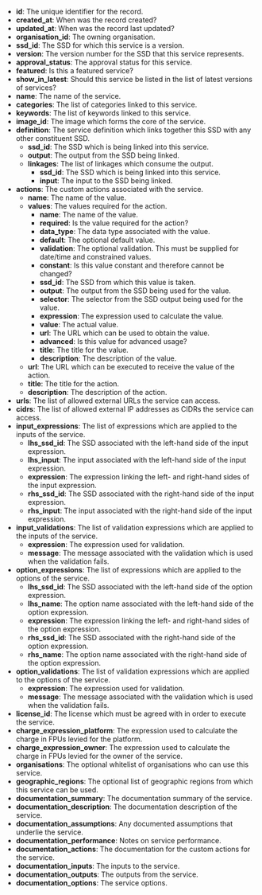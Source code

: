 * **id**: The unique identifier for the record.
* **created_at**: When was the record created?
* **updated_at**: When was the record last updated?
* **organisation_id**: The owning organisation.
* **ssd_id**: The SSD for which this service is a version.
* **version**: The version number for the SSD that this service represents.
* **approval_status**: The approval status for this service.
* **featured**: Is this a featured service?
* **show_in_latest**: Should this service be listed in the list of latest versions of services?
* **name**: The name of the service.
* **categories**: The list of categories linked to this service.
* **keywords**: The list of keywords linked to this service.
* **image_id**: The image which forms the core of the service.
* **definition**: The service definition which links together this SSD with any other constituent SSD.
    * **ssd_id**: The SSD which is being linked into this service.
    * **output**: The output from the SSD being linked.
    * **linkages**: The list of linkages which consume the output.
        * **ssd_id**: The SSD which is being linked into this service.
        * **input**: The input to the SSD being linked.
* **actions**: The custom actions associated with the service.
    * **name**: The name of the value.
    * **values**: The values required for the action.
        * **name**: The name of the value.
        * **required**: Is the value required for the action?
        * **data_type**: The data type associated with the value.
        * **default**: The optional default value.
        * **validation**: The optional validation. This must be supplied for date/time and constrained values.
        * **constant**: Is this value constant and therefore cannot be changed?
        * **ssd_id**: The SSD from which this value is taken.
        * **output**: The output from the SSD being used for the value.
        * **selector**: The selector from the SSD output being used for the value.
        * **expression**: The expression used to calculate the value.
        * **value**: The actual value.
        * **url**: The URL which can be used to obtain the value.
        * **advanced**: Is this value for advanced usage?
        * **title**: The title for the value.
        * **description**: The description of the value.
    * **url**: The URL which can be executed to receive the value of the action.
    * **title**: The title for the action.
    * **description**: The description of the action.
* **urls**: The list of allowed external URLs the service can access.
* **cidrs**: The list of allowed external IP addresses as CIDRs the service can access.
* **input_expressions**: The list of expressions which are applied to the inputs of the service.
    * **lhs_ssd_id**: The SSD associated with the left-hand side of the input expression.
    * **lhs_input**: The input associated with the left-hand side of the input expression.
    * **expression**: The expression linking the left- and right-hand sides of the input expression.
    * **rhs_ssd_id**: The SSD associated with the right-hand side of the input expression.
    * **rhs_input**: The input associated with the right-hand side of the input expression.
* **input_validations**: The list of validation expressions which are applied to the inputs of the service.
    * **expression**: The expression used for validation.
    * **message**: The message associated with the validation which is used when the validation fails.
* **option_expressions**: The list of expressions which are applied to the options of the service.
    * **lhs_ssd_id**: The SSD associated with the left-hand side of the option expression.
    * **lhs_name**: The option name associated with the left-hand side of the option expression.
    * **expression**: The expression linking the left- and right-hand sides of the option expression.
    * **rhs_ssd_id**: The SSD associated with the right-hand side of the option expression.
    * **rhs_name**: The option name associated with the right-hand side of the option expression.
* **option_validations**: The list of validation expressions which are applied to the options of the service.
    * **expression**: The expression used for validation.
    * **message**: The message associated with the validation which is used when the validation fails.
* **license_id**: The license which must be agreed with in order to execute the service.
* **charge_expression_platform**: The expression used to calculate the charge in FPUs levied for the platform.
* **charge_expression_owner**: The expression used to calculate the charge in FPUs levied for the owner of the service.
* **organisations**: The optional whitelist of organisations who can use this service.
* **geographic_regions**: The optional list of geographic regions from which this service can be used.
* **documentation_summary**: The documentation summary of the service.
* **documentation_description**: The documentation description of the service.
* **documentation_assumptions**: Any documented assumptions that underlie the service.
* **documentation_performance**: Notes on service performance.
* **documentation_actions**: The documentation for the custom actions for the service.
* **documentation_inputs**: The inputs to the service.
* **documentation_outputs**: The outputs from the service.
* **documentation_options**: The service options.
